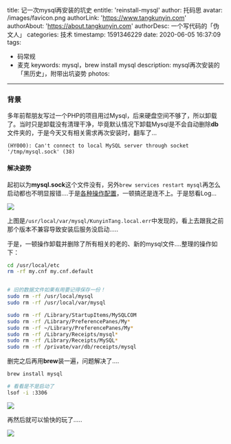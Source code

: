 title: 记一次mysql再安装的坑史
entitle: 'reinstall-mysql'
author: 托码思
avatar: /images/favicon.png
authorLink: 'https://www.tangkunyin.com'
authorAbout: 'https://about.tangkunyin.com'
authorDesc: 一个写代码的「伪文人」
categories: 技术
timestamp: 1591346229
date: 2020-06-05 16:37:09
tags:
- 码常规
- 麦克
keywords: mysql，brew install mysql
description: mysql再次安装的「黑历史」，附带出坑姿势
photos:
---

### 背景

多年前帮朋友写过一个PHP的项目用过Mysql，后来硬盘空间不够了，所以卸载了。当时只是卸载没有清理干净，毕竟默认情况下卸载Mysql是不会自动删除**db**文件夹的，于是今天又有相关需求再次安装时，翻车了...

```
(HY000): Can't connect to local MySQL server through socket '/tmp/mysql.sock' (38)
```


#### 解决姿势

起初以为**mysql.sock**这个文件没有，另外`brew services restart mysql`再怎么启动都也不明显报错....于是[各种操作配置](https://segmentfault.com/q/1010000000094608)，一顿搞还是连不上。于是怒看Log...

![](/img/2020/15913469404177.jpg)

上图是`/usr/local/var/mysql/KunyinTang.local.err`中发现的，看上去跟我之前那个版本不兼容导致安装后服务没启动.....

于是，一顿操作卸载并删除了所有相关的老的、新的mysql文件....整理的操作如下：

```bash
cd /usr/local/etc
rm -rf my.cnf my.cnf.default


# 旧的数据文件如果有用要记得保存一份！
sudo rm -rf /usr/local/mysql
sudo rm -rf /usr/local/var/mysql

sudo rm -rf /Library/StartupItems/MySQLCOM
sudo rm -rf /Library/PreferencePanes/My*
sudo rm -rf ~/Library/PreferencePanes/My*
sudo rm -rf /Library/Receipts/mysql*
sudo rm -rf /Library/Receipts/MySQL*
sudo rm -rf /private/var/db/receipts/mysql
```

删完之后再用**brew**装一遍，问题解决了....

```bash
brew install mysql

# 看看是不是启动了
lsof -i :3306
```

![](/img/2020/15913475899004.jpg)


再然后就可以愉快的玩了.....

![](/img/2020/15913478197693.jpg)



